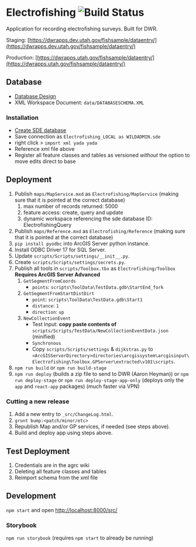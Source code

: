# Electrofishing ![Build Status](https://github.com/agrc/electrofishing/actions/workflows/test.yml/badge.svg)

Application for recording electrofishing surveys. Built for DWR.

Staging: [https://dwrapps.dev.utah.gov/fishsample/dataentry/](https://dwrapps.dev.utah.gov/fishsample/dataentry/)

Production: [https://dwrapps.utah.gov/fishsample/dataentry/](https://dwrapps.utah.gov/fishsample/dataentry/)

## Database

- [Database Design](https://docs.google.com/spreadsheets/d/1_LhNljqvb9GMxpMWlx_CnQo9FuZ5MNwoO3jzTORcxn0/edit#gid=0)
- XML Workspace Document: `data/DATABASESCHEMA.XML`

### Installation

- [Create SDE database](http://wiki.agrc.utah.gov/sql-server-set-up-on-dev-machine/)
- Save connection as `Electrofishing_LOCAL as WILDADMIN.sde`
- right click > `import xml yada yada`
- Reference xml file above
- Register all feature classes and tables as versioned _without_ the option to move edits direct to base

## Deployment

1. Publish `maps/MapService.mxd` as `Electrofishing/MapService` (making sure that it is pointed at the correct database)
   1. max number of records returned: 5000
   1. feature access: create, query and update
   1. dynamic workspace referencing the sde database ID: ElectrofishingQuery
1. Publish `maps/Reference.mxd` as `Electrofishing/Reference` (making sure that it is pointed at the correct database)
1. `pip install pyodbc` into ArcGIS Server python instance.
1. Install ODBC Driver 17 for SQL Server.
1. Update `scripts/Scripts/settings/__init__.py`.
1. Create `scripts/Scripts/settings/secrets.py`.
1. Publish all tools in `scripts/Toolbox.tbx` as `Electrofishing/Toolbox` **Requires ArcGIS Server Advanced**
   1. `GetSegmentFromCoords`
      - `points`: `scripts\ToolData\TestData.gdb\StartEnd_fork`
   1. `GetSegmentFromStartDistDirt`
      - `point`: `scripts\ToolData\TestData.gdb\Start1`
      - `distance`: `1`
      - `direction`: `up`
   1. `NewCollectionEvent`
      - Test Input: **copy paste contents of** `scripts/Scripts/TestData/NewCollectionEventData.json` (minified)
      - `Synchronous`
      - Copy `scripts/Scripts/settings` & `dijkstras.py` to `<ArcGISServerDirectory>directories\arcgissystem\arcgisinput\Electrofishing\Toolbox.GPServer\extracted\v101\scripts`.
1. `npm run build` or `npm run build-stage`
1. `npm run deploy` (builds a zip file to send to DWR (Aaron Heyman)) or `npm run deploy-stage` or `npm run deploy-stage-app-only` (deploys only the `app` and `react-app` packages) (much faster via VPN)

### Cutting a new release

1. Add a new entry to `_src/ChangeLog.html`.
1. `grunt bump:<patch/minor/etc>`
1. Republish Map and/or GP services, if needed (see steps above).
1. Build and deploy app using steps above.

## Test Deployment

1. Credentials are in the agrc wiki
2. Deleting all feature classes and tables
3. Reimport schema from the xml file

## Development

`npm start` and open [http://localhost:8000/src/](http://localhost:8000/src/)

### Storybook

`npm run storybook` (requires `npm start` to already be running)

